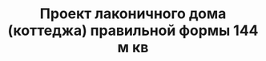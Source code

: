 ---
title: Проект лаконичного дома (коттеджа) правильной формы 144 м кв
description: Готовый проект каменного лаконичного дома (коттеджа) правильной формы с террасой и балконом. Площадь&#58; 144 м.кв.

layout: project
permalink: /proekty/:path
image: /images/proekty/doma-kottedji/lakonichnyj-dom-pravilnoy-formy-144m-1_1920w.jpg

featured: 1
weight: 600

project-title: Лаконичный дом правильной формы
project-catalog-title: Лаконичный дом
project-name: DK-144
tiny-description: Дом правильной формы с четырьями спальнями

short-description: "Дом спроектирован так, чтобы во всех помещениях было максимальное количество солнечного света. Благодаря большим угловым окнам визуально увеличивается открытое пространство первого этажа. Дневная зона, состоящая из кухни, столовой и гостиной, переходит в крытую террасу. На втором этаже расположены три спальни, две из которых имеют выход на широкий балкон под крышей, откуда открывается вид на сад."

price-project: "80 000 р"
price-build:

area: "144"

related:
- DK-136
- DK-178
- DK-206

params:
- name: "Площадь дома"
  value: "144 м<sup>2</sup>"
- name: "Площадь 1-го этажа"
  value: "75 м<sup>2</sup>"
- name: "Площадь 2-го этажа"
  value: "69 м<sup>2</sup>"
- name: "Крыльца, балконы"
  value: "51 м<sup>2</sup>"
- name: "Габаритные размеры"
  value: "10.05 x 14.20 м"
- name: "Спальни"
  value: "4"
- name: "Санузлы"
  value: "2"
- name: "Высота 1-го этажа"
  value: "2.8 м"
- name: "Высота 2-го этажа"
  value: "2.8 м"
- name: "Фундамент"
  value: "Монолитный ж/б"
- name: "Конструкция стен"
  value: "Газобетон 400 мм"
- name: "Перекрытия"
  value: "Монолитные ж/б"
- name: "Покрытие кровли"
  value: "Гибкая черепица"
- name: "Облицовка стен"
  value: "Штукатурка, камень"

options:
- name: "Зеркальный проект"
  value: "5 000 р"
- name: "Паспорт дома"
  value: "5 000 р"
- name: "Проект отопления"
  value: "30 000 р"
- name: "Водоснабжение, канализация"
  value: "30 000 р"
- name: "Проект электрики"
  value: "30 000 р"
- name: "Проект подвала"
  value: "30 000 р"
- name: "Пристройка навеса для а/м"
  value: "15 000 р"
- name: "Замена материала стен"
  value: "20 000 р"
- name: "Изменение фундамента"
  value: "20 000 р"
- name: "Перепланировка (перегородки)"
  value: "5 000 р"
- name: "Дизайн интерьера"
  value: "120 000 р"

  
---